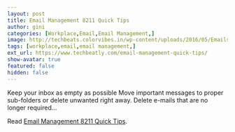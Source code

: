 ```yaml
---
layout: post
title: Email Management 8211 Quick Tips
author: gini
categories: [Workplace,Email,Email Management,]
image: http://techbeats.colorvibes.in/wp-content/uploads/2016/05/Emails.png
tags: [workplace,email,email management,]
ext_url: https://www.techbeatly.com/email-management-quick-tips/
show-avatar: true
featured: false
hidden: false
---
```


Keep your inbox as empty as possible Move important messages to proper sub-folders or delete unwanted right away. Delete e-mails that are no longer required&#46;&#46;&#46;

Read [Email Management 8211 Quick Tips](https://www.techbeatly.com/email-management-quick-tips/).